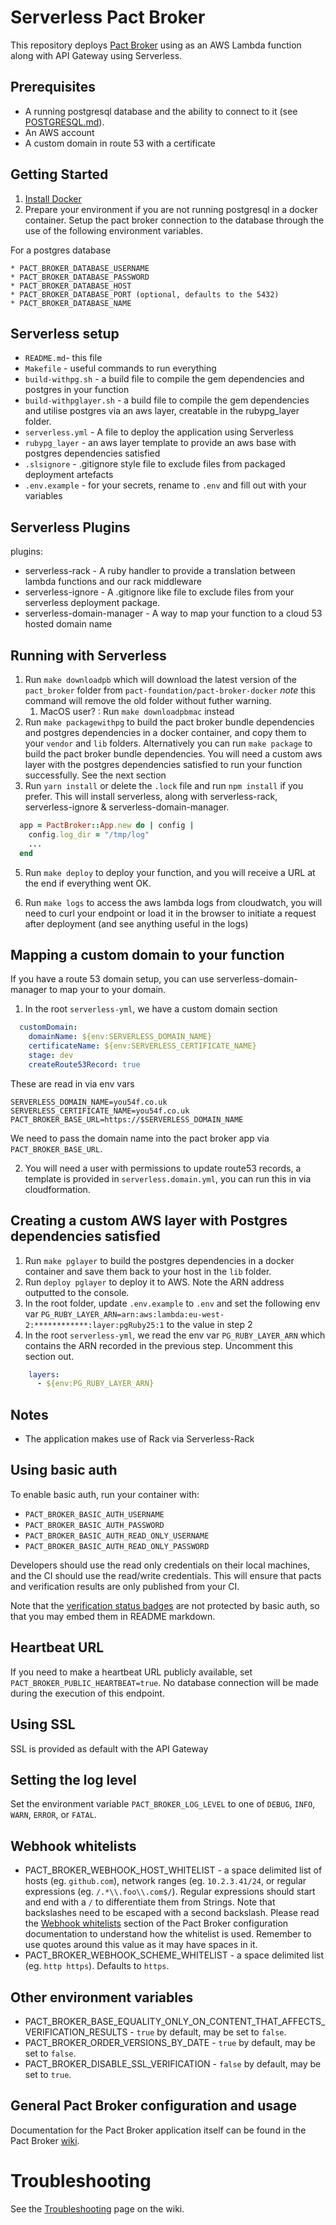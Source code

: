 Serverless Pact Broker
==================

This repository deploys [Pact Broker](https://github.com/pact-foundation/pact_broker) using as an AWS Lambda function along with API Gateway using Serverless.

## Prerequisites

* A running postgresql database and the ability to connect to it (see [POSTGRESQL.md][postgres]).
* An AWS account
* A custom domain in route 53 with a certificate

## Getting Started

1. [Install Docker](https://docs.docker.com/engine/installation/)
2. Prepare your environment if you are not running postgresql in a docker container. Setup the pact broker connection to the database through the use of the following environment variables.
    <!-- If you want to use a disposable postgres docker container just do `export DISPOSABLE_PSQL=true` before running the [script/test.sh][test-script]. -->

For a postgres database

    * PACT_BROKER_DATABASE_USERNAME
    * PACT_BROKER_DATABASE_PASSWORD
    * PACT_BROKER_DATABASE_HOST
    * PACT_BROKER_DATABASE_PORT (optional, defaults to the 5432)
    * PACT_BROKER_DATABASE_NAME

<!-- 1. Test the pact broker environment by executing [script/test.sh][test-script] -->

## Serverless setup

* `README.md`- this file
* `Makefile` - useful commands to run everything
* `build-withpg.sh` - a build file to compile the gem dependencies and postgres in your function
* `build-withpglayer.sh` - a build file to compile the gem dependencies and utilise postgres via an aws layer, creatable in the rubypg_layer folder.
* `serverless.yml` - A file to deploy the application using Serverless
* `rubypg_layer` - an aws layer template to provide an aws base with postgres dependencies satisfied
* `.slsignore` - .gitignore style file to exclude files from packaged deployment artefacts
* `.env.example` - for your secrets, rename to `.env` and fill out with your variables

## Serverless Plugins

plugins:
  - serverless-rack - A ruby handler to provide a translation between lambda functions and our rack middleware
  - serverless-ignore - A .gitignore like file to exclude files from your serverless deployment package.
  - serverless-domain-manager - A way to map your function to a cloud 53 hosted domain name

## Running with Serverless

1. Run `make downloadpb` which will download the latest version of the `pact_broker` folder from `pact-foundation/pact-broker-docker` _note_ this command will remove the old folder without futher warning.
   1. MacOS user? : Run `make downloadpbmac` instead
2. Run `make packagewithpg` to build the pact broker bundle dependencies and postgres dependencies in a docker container, and copy them to your `vendor` and `lib` folders.
   Alternatively you can run `make package` to build the pact broker bundle dependencies. You will need a custom aws layer with the postgres dependencies satisfied to run your function successfully. See the next section
3. Run `yarn install` or delete the `.lock` file and run `npm install` if you prefer. This will install serverless, along with serverless-rack, serverless-ignore & serverless-domain-manager.

  ```ruby
    app = PactBroker::App.new do | config |
      config.log_dir = "/tmp/log"
      ...
    end
  ```

5. Run `make deploy` to deploy your function, and you will receive a URL at the end if everything went OK.

6. Run `make logs` to access the aws lambda logs from cloudwatch, you will need to curl your endpoint or load it in the browser to initiate a request after deployment (and see anything useful in the logs)
   
## Mapping a custom domain to your function

If you have a route 53 domain setup, you can use serverless-domain-manager to map your to your domain.

1. In the root `serverless-yml`, we have a custom domain section

   
```yml
  customDomain:
    domainName: ${env:SERVERLESS_DOMAIN_NAME}
    certificateName: ${env:SERVERLESS_CERTIFICATE_NAME}
    stage: dev
    createRoute53Record: true
```
These are read in via env vars

```
SERVERLESS_DOMAIN_NAME=you54f.co.uk
SERVERLESS_CERTIFICATE_NAME=you54f.co.uk
PACT_BROKER_BASE_URL=https://$SERVERLESS_DOMAIN_NAME
```

We need to pass the domain name into the pact broker app via `PACT_BROKER_BASE_URL`.

2. You will need a user with permissions to update route53 records, a template is provided in `serverless.domain.yml`, you can run this in via cloudformation.


## Creating a custom AWS layer with Postgres dependencies satisfied

1. Run `make pglayer` to build the postgres dependencies in a docker container and save them back to your host in the `lib` folder.
2. Run `deploy pglayer` to deploy it to AWS. Note the ARN address outputted to the console.
3. In the root folder, update `.env.example` to `.env` and set the following env var `PG_RUBY_LAYER_ARN=arn:aws:lambda:eu-west-2:************:layer:pgRuby25:1` to the value in step 2
4. In the root `serverless-yml`, we read the env var `PG_RUBY_LAYER_ARN` which contains the ARN recorded in the previous step. Uncomment this section out.
   
```yml
    layers:
      - ${env:PG_RUBY_LAYER_ARN}
```

## Notes

* The application makes use of Rack via Serverless-Rack

## Using basic auth

To enable basic auth, run your container with:

* `PACT_BROKER_BASIC_AUTH_USERNAME`
* `PACT_BROKER_BASIC_AUTH_PASSWORD`
* `PACT_BROKER_BASIC_AUTH_READ_ONLY_USERNAME`
* `PACT_BROKER_BASIC_AUTH_READ_ONLY_PASSWORD`

Developers should use the read only credentials on their local machines, and the CI should use the read/write credentials. This will ensure that pacts and verification results are only published from your CI.

Note that the [verification status badges][badges] are not protected by basic auth, so that you may embed them in README markdown.

## Heartbeat URL

If you need to make a heartbeat URL publicly available, set `PACT_BROKER_PUBLIC_HEARTBEAT=true`. No database connection will be made during the execution of this endpoint.

## Using SSL

SSL is provided as default with the API Gateway

## Setting the log level

Set the environment variable `PACT_BROKER_LOG_LEVEL` to one of `DEBUG`, `INFO`, `WARN`, `ERROR`, or `FATAL`.

## Webhook whitelists

* PACT_BROKER_WEBHOOK_HOST_WHITELIST - a space delimited list of hosts (eg. `github.com`), network ranges (eg. `10.2.3.41/24`, or regular expressions (eg. `/.*\\.foo\\.com$/`). Regular expressions should start and end with a `/` to differentiate them from Strings. Note that backslashes need to be escaped with a second backslash. Please read the [Webhook whitelists](https://github.com/pact-foundation/pact_broker/wiki/Configuration#webhook-whitelists) section of the Pact Broker configuration documentation to understand how the whitelist is used. Remember to use quotes around this value as it may have spaces in it.
* PACT_BROKER_WEBHOOK_SCHEME_WHITELIST - a space delimited list (eg. `http https`). Defaults to `https`.

## Other environment variables

* PACT_BROKER_BASE_EQUALITY_ONLY_ON_CONTENT_THAT_AFFECTS_VERIFICATION_RESULTS - `true` by default, may be set to `false`.
* PACT_BROKER_ORDER_VERSIONS_BY_DATE - `true` by default, may be set to `false`.
* PACT_BROKER_DISABLE_SSL_VERIFICATION - `false` by default, may be set to `true`.

## General Pact Broker configuration and usage

Documentation for the Pact Broker application itself can be found in the Pact Broker [wiki][pact-broker-wiki].

# Troubleshooting

See the [Troubleshooting][troubleshooting] page on the wiki.

[badges]: https://github.com/pact-foundation/pact_broker/wiki/Provider-verification-badges
[troubleshooting]: https://github.com/DiUS/pact_broker-docker/wiki/Troubleshooting
[postgres]: https://github.com/DiUS/pact_broker-docker/blob/master/POSTGRESQL.md
[test-script]: https://github.com/DiUS/pact_broker-docker/blob/master/script/test.sh
[docker-compose]: https://github.com/DiUS/pact_broker-docker/blob/master/docker-compose.yml
[pact-broker-wiki]: https://github.com/pact-foundation/pact_broker/wiki
[reverse-proxy]: https://github.com/pact-foundation/pact_broker/wiki/Configuration#running-the-broker-behind-a-reverse-proxy
